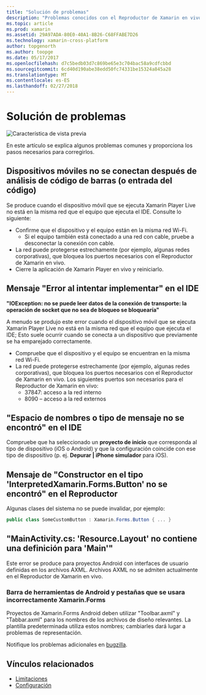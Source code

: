 ```yaml
---
title: "Solución de problemas"
description: "Problemas conocidos con el Reproductor de Xamarin en vivo y cómo corregirlos."
ms.topic: article
ms.prod: xamarin
ms.assetid: 29A97ADA-80E0-40A1-8B26-C68FFABE7D26
ms.technology: xamarin-cross-platform
author: topgenorth
ms.author: toopge
ms.date: 05/17/2017
ms.openlocfilehash: d7c5bedb03d7c869be65e3c704bac58a9cdfcbbd
ms.sourcegitcommit: 6cd40d190abe38edd50fc74331be15324a845a28
ms.translationtype: MT
ms.contentlocale: es-ES
ms.lasthandoff: 02/27/2018
---
```

# <a name="troubleshooting"></a>Solución de problemas

![Característica de vista previa](~/media/shared/preview.png)

En este artículo se explica algunos problemas comunes y proporciona los pasos necesarios para corregirlos.


## <a name="mobile-device-does-not-connect-after-scanning-barcode-or-entering-code"></a>Dispositivos móviles no se conectan después de análisis de código de barras (o entrada del código)

Se produce cuando el dispositivo móvil que se ejecuta Xamarin Player Live no está en la misma red que el equipo que ejecuta el IDE. Consulte lo siguiente:

- Confirme que el dispositivo y el equipo están en la misma red Wi-Fi.
  - Si el equipo también está conectado a una red con cable, pruebe a desconectar la conexión con cable.
- La red puede protegerse estrechamente (por ejemplo, algunas redes corporativas), que bloquea los puertos necesarios con el Reproductor de Xamarin en vivo.
- Cierre la aplicación de Xamarin Player en vivo y reiniciarlo.


## <a name="error-while-trying-to-deploy-message-in-ide"></a>Mensaje "Error al intentar implementar" en el IDE

**"IOException: no se puede leer datos de la conexión de transporte: la operación de socket que no sea de bloqueo se bloquearía"**

A menudo se produjo este error cuando el dispositivo móvil que se ejecuta Xamarin Player Live no está en la misma red que el equipo que ejecuta el IDE; Esto suele ocurrir cuando se conecta a un dispositivo que previamente se ha emparejado correctamente.

* Compruebe que el dispositivo y el equipo se encuentran en la misma red Wi-Fi.
* La red puede protegerse estrechamente (por ejemplo, algunas redes corporativas), que bloquea los puertos necesarios con el Reproductor de Xamarin en vivo. Los siguientes puertos son necesarios para el Reproductor de Xamarin en vivo:
  * 37847: acceso a la red interno 
  * 8090 – acceso a la red externos

## <a name="type-or-namespace-cannot-be-found-message-in-ide"></a>"Espacio de nombres o tipo de mensaje no se encontró" en el IDE

Compruebe que ha seleccionado un **proyecto de inicio** que corresponda al tipo de dispositivo (iOS o Android) y que la configuración coincide con ese tipo de dispositivo (p. ej. **Depurar | iPhone simulador** para iOS).

## <a name="constructor-on-type-interpretedxamarinformsbutton-not-found-message-in-player"></a>Mensaje de "Constructor en el tipo 'InterpretedXamarin.Forms.Button' no se encontró" en el Reproductor

Algunas clases del sistema no se puede invalidar, por ejemplo:

```csharp
public class SomeCustomButton : Xamarin.Forms.Button { ... }
```

## <a name="mainactivitycs-resourcelayout-does-not-contain-a-definition-for-main"></a>"MainActivity.cs: 'Resource.Layout' no contiene una definición para 'Main'"

Este error se produce para proyectos Android con interfaces de usuario definidas en los archivos AXML.
Archivos AXML no se admiten actualmente en el Reproductor de Xamarin en vivo.

### <a name="android-toolbar-and-tabs-render-incorrectly-using-xamarinforms"></a>Barra de herramientas de Android y pestañas que se usara incorrectamente Xamarin.Forms

Proyectos de Xamarin.Forms Android deben utilizar "Toolbar.axml" y "Tabbar.axml" para los nombres de los archivos de diseño relevantes. La plantilla predeterminada utiliza estos nombres; cambiarles dará lugar a problemas de representación.


Notifique los problemas adicionales en [bugzilla](https://aka.ms/live-player-report-issue).


## <a name="related-links"></a>Vínculos relacionados

- [Limitaciones](~/tools/live-player/limitations.md)
- [Configuración](~/tools/live-player/install.md)

